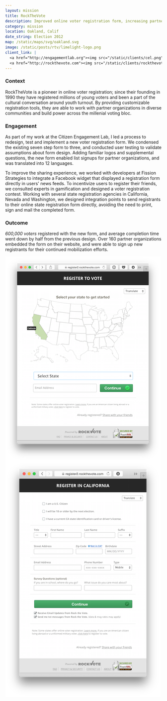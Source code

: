 ```yaml
---
layout: mission
title: RockTheVote
description: Improved online voter registration form, increasing partner signups and reducing completion time for 600,000 registrants
category: mission
location: Oakland, Calif
date_string: Election 2012
map: /static/maps/svg/oakland.svg
image: /static/posts/rtv/limelight-logo.png
client_link: |
  <a href="http://engagementlab.org"><img src="/static/clients/cel.png" alt="Citizen Engagement Lab"></a>&nbsp;
  <a href="http://rockthevote.com"><img src="/static/clients/rockthevote.png" alt="RockTheVote"></a> 
---
```


### Context ###

RockTheVote is a pioneer in online voter registration; since their founding in 1990 they have registered millions of young voters and been a part of the cultural conversation around youth turnout. By providing customizable registration tools, they are able to work with partner organizations in diverse communities and build power across the millenial voting bloc.

### Engagement ###

As part of my work at the Citizen Engagement Lab, I led a process to redesign, test and implement a new voter registration form. We condensed the existing seven step form to three, and conducted user testing to validate assumptions about form design. Adding familiar logos and supplemental questions, the new form enabled list signups for partner organizations, and was translated into 12 languages.

To improve the sharing experience, we worked with developers at Fission Strategies to integrate a Facebook widget that displayed a registration form directly in users' news feeds. To incentivize users to register their friends, we consulted experts in gamification and designed a voter registration contest. Working with several state registration agencies in California, Nevada and Washington, we designed integration points to send registrants to their online state registration form directly, avoiding the need to print, sign and mail the completed form.

### Outcome ###

_600,000 voters_ registered with the new form, and average completion time went down by half from the previous design. Over 160 partner organizations embedded the form on their website, and were able to sign up new registrants for their continued mobilization efforts.

<div class="inline center">
<img src="/static/posts/rtv/map.png" style="vertical-align: top;">
<img src="/static/posts/rtv/form.png">
</div>

